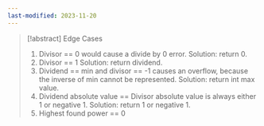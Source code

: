 ```yaml
---
last-modified: 2023-11-20
---
```

>[!abstract] Edge Cases
>1. Divisor == 0 would cause a divide by 0 error. Solution: return 0.
>2. Divisor == 1 Solution: return dividend.
>3. Dividend == min and divisor == -1 causes an overflow, because the inverse of min cannot be represented. Solution: return int max value.
>4. Dividend absolute value == Divisor absolute value is always either 1 or negative 1. Solution: return 1 or negative 1.
>5. Highest found power == 0